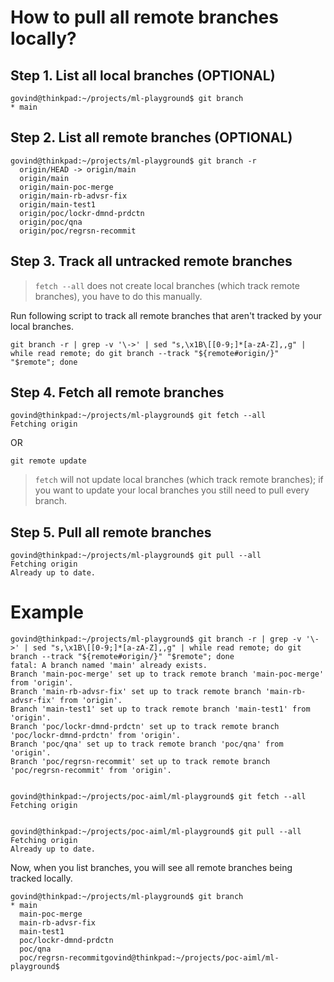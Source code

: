 # How to pull all remote branches locally?

## Step 1. List all local branches (OPTIONAL)
```
govind@thinkpad:~/projects/ml-playground$ git branch
* main
```

## Step 2. List all remote branches (OPTIONAL)
```
govind@thinkpad:~/projects/ml-playground$ git branch -r
  origin/HEAD -> origin/main
  origin/main
  origin/main-poc-merge
  origin/main-rb-advsr-fix
  origin/main-test1
  origin/poc/lockr-dmnd-prdctn
  origin/poc/qna
  origin/poc/regrsn-recommit
```

## Step 3. Track all untracked remote branches

> `fetch --all` does not create local branches (which track remote branches), you have to do this manually.

Run following script to track all remote branches that aren't tracked by your local branches.
```
git branch -r | grep -v '\->' | sed "s,\x1B\[[0-9;]*[a-zA-Z],,g" | while read remote; do git branch --track "${remote#origin/}" "$remote"; done
```

## Step 4. Fetch all remote branches
```
govind@thinkpad:~/projects/ml-playground$ git fetch --all
Fetching origin
```
OR

```
git remote update
```

> `fetch` will not update local branches (which track remote branches); if you want to update your local branches you still need to pull every branch.

## Step 5. Pull all remote branches
```
govind@thinkpad:~/projects/ml-playground$ git pull --all
Fetching origin
Already up to date.
```

 
# Example

```
govind@thinkpad:~/projects/ml-playground$ git branch -r | grep -v '\->' | sed "s,\x1B\[[0-9;]*[a-zA-Z],,g" | while read remote; do git branch --track "${remote#origin/}" "$remote"; done
fatal: A branch named 'main' already exists.
Branch 'main-poc-merge' set up to track remote branch 'main-poc-merge' from 'origin'.
Branch 'main-rb-advsr-fix' set up to track remote branch 'main-rb-advsr-fix' from 'origin'.
Branch 'main-test1' set up to track remote branch 'main-test1' from 'origin'.
Branch 'poc/lockr-dmnd-prdctn' set up to track remote branch 'poc/lockr-dmnd-prdctn' from 'origin'.
Branch 'poc/qna' set up to track remote branch 'poc/qna' from 'origin'.
Branch 'poc/regrsn-recommit' set up to track remote branch 'poc/regrsn-recommit' from 'origin'.


govind@thinkpad:~/projects/poc-aiml/ml-playground$ git fetch --all
Fetching origin


govind@thinkpad:~/projects/poc-aiml/ml-playground$ git pull --all
Fetching origin
Already up to date.
```
Now, when you list branches, you will see all remote branches being tracked locally.
```
govind@thinkpad:~/projects/ml-playground$ git branch
* main
  main-poc-merge
  main-rb-advsr-fix
  main-test1
  poc/lockr-dmnd-prdctn
  poc/qna
  poc/regrsn-recommitgovind@thinkpad:~/projects/poc-aiml/ml-playground$ 
```
